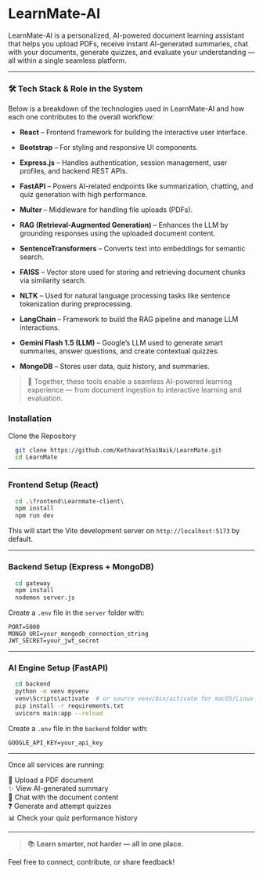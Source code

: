 # LearnMate-AI

LearnMate-AI is a personalized, AI-powered document learning assistant that helps you upload PDFs, receive instant AI-generated summaries, chat with your documents, generate quizzes, and evaluate your understanding — all within a single seamless platform.

---

### 🛠️ Tech Stack & Role in the System

Below is a breakdown of the technologies used in LearnMate-AI and how each one contributes to the overall workflow:

- **React** – Frontend framework for building the interactive user interface.
- **Bootstrap** – For styling and responsive UI components.
- **Express.js** – Handles authentication, session management, user profiles, and backend REST APIs.
- **FastAPI** – Powers AI-related endpoints like summarization, chatting, and quiz generation with high performance.
- **Multer** – Middleware for handling file uploads (PDFs).

- **RAG (Retrieval-Augmented Generation)** – Enhances the LLM by grounding responses using the uploaded document content.
- **SentenceTransformers** – Converts text into embeddings for semantic search.
- **FAISS** – Vector store used for storing and retrieving document chunks via similarity search.
- **NLTK** – Used for natural language processing tasks like sentence tokenization during preprocessing.
- **LangChain** – Framework to build the RAG pipeline and manage LLM interactions.
- **Gemini Flash 1.5 (LLM)** – Google’s LLM used to generate smart summaries, answer questions, and create contextual quizzes.
- **MongoDB** – Stores user data, quiz history, and summaries.

> 🧠 Together, these tools enable a seamless AI-powered learning experience — from document ingestion to interactive learning and evaluation.


### Installation

Clone the Repository

```bash
  git clone https://github.com/KethavathSaiNaik/LearnMate.git
  cd LearnMate
```

---

### Frontend Setup (React)

```bash
  cd .\frontend\Learnmate-client\
  npm install
  npm run dev
```

This will start the Vite development server on `http://localhost:5173` by default.

---

### Backend Setup (Express + MongoDB)

```bash
  cd gateway
  npm install
  nodemon server.js
```

Create a `.env` file in the `server` folder with:

```
PORT=5000
MONGO_URI=your_mongodb_connection_string
JWT_SECRET=your_jwt_secret
```

---

### AI Engine Setup (FastAPI)

```bash
  cd backend
  python -m venv myvenv
  venv\Scripts\activate  # or source venv/bin/activate for macOS/Linux
  pip install -r requirements.txt
  uvicorn main:app --reload
```

Create a `.env` file in the `backend` folder with:

```
GOOGLE_API_KEY=your_api_key
```

---
Once all services are running:

🧠 Upload a PDF document  
✨ View AI-generated summary  
💬 Chat with the document content  
❓ Generate and attempt quizzes  
📊 Check your quiz performance history  

---



> 📚 **Learn smarter, not harder — all in one place.**


Feel free to connect, contribute, or share feedback!


